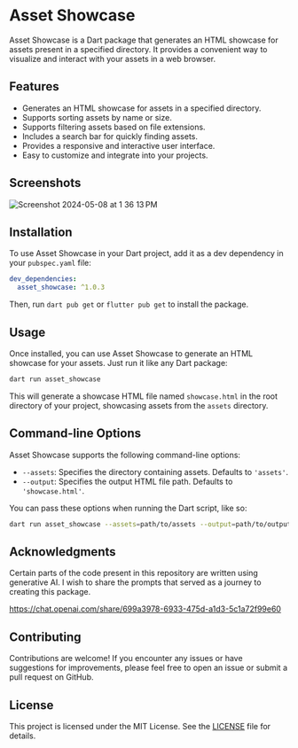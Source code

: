 # Asset Showcase

Asset Showcase is a Dart package that generates an HTML showcase for assets present in a specified directory. It provides a convenient way to visualize and interact with your assets in a web browser.

## Features

- Generates an HTML showcase for assets in a specified directory.
- Supports sorting assets by name or size.
- Supports filtering assets based on file extensions.
- Includes a search bar for quickly finding assets.
- Provides a responsive and interactive user interface.
- Easy to customize and integrate into your projects.

## Screenshots
![Screenshot 2024-05-08 at 1 36 13 PM](https://github.com/chtgupta/flutter-asset-showcase/assets/22120812/7e1503d0-0a0d-41d1-9216-25483cedcf2f)

## Installation

To use Asset Showcase in your Dart project, add it as a dev dependency in your `pubspec.yaml` file:

```yaml
dev_dependencies:
  asset_showcase: ^1.0.3
```

Then, run `dart pub get` or `flutter pub get` to install the package.

## Usage

Once installed, you can use Asset Showcase to generate an HTML showcase for your assets. Just run it like any Dart package:

```bash
dart run asset_showcase
```

This will generate a showcase HTML file named `showcase.html` in the root directory of your project, showcasing assets from the `assets` directory.

## Command-line Options

Asset Showcase supports the following command-line options:

- `--assets`: Specifies the directory containing assets. Defaults to `'assets'`.
- `--output`: Specifies the output HTML file path. Defaults to `'showcase.html'`.

You can pass these options when running the Dart script, like so:

```bash
dart run asset_showcase --assets=path/to/assets --output=path/to/output.html
```

## Acknowledgments

Certain parts of the code present in this repository are written using generative AI. I wish to share the prompts that served as a journey to creating this package.

https://chat.openai.com/share/699a3978-6933-475d-a1d3-5c1a72f99e60

## Contributing

Contributions are welcome! If you encounter any issues or have suggestions for improvements, please feel free to open an issue or submit a pull request on GitHub.

## License

This project is licensed under the MIT License. See the [LICENSE](LICENSE) file for details.
